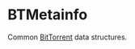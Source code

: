 # BTMetainfo

Common [BitTorrent][bittorrent] data structures.

[bittorrent]: http://bittorrent.org
